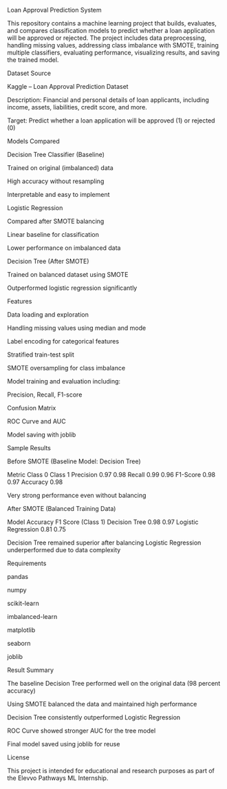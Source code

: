 Loan Approval Prediction System

This repository contains a machine learning project that builds, evaluates, and compares classification models to predict whether a loan application will be approved or rejected. The project includes data preprocessing, handling missing values, addressing class imbalance with SMOTE, training multiple classifiers, evaluating performance, visualizing results, and saving the trained model.

Dataset Source

Kaggle – Loan Approval Prediction Dataset

Description: Financial and personal details of loan applicants, including income, assets, liabilities, credit score, and more.

Target: Predict whether a loan application will be approved (1) or rejected (0)

Models Compared

Decision Tree Classifier (Baseline)

Trained on original (imbalanced) data

High accuracy without resampling

Interpretable and easy to implement

Logistic Regression

Compared after SMOTE balancing

Linear baseline for classification

Lower performance on imbalanced data

Decision Tree (After SMOTE)

Trained on balanced dataset using SMOTE

Outperformed logistic regression significantly

Features

Data loading and exploration

Handling missing values using median and mode

Label encoding for categorical features

Stratified train-test split

SMOTE oversampling for class imbalance

Model training and evaluation including:

Precision, Recall, F1-score

Confusion Matrix

ROC Curve and AUC

Model saving with joblib

Sample Results

Before SMOTE (Baseline Model: Decision Tree)

Metric	Class 0 	 Class 1
Precision	0.97	   0.98
Recall	0.99	     0.96
F1-Score	0.98	   0.97
Accuracy	0.98	

Very strong performance even without balancing

After SMOTE (Balanced Training Data)

Model	Accuracy	F1 Score (Class 1)
Decision Tree	0.98	0.97
Logistic Regression	0.81	0.75

Decision Tree remained superior after balancing
Logistic Regression underperformed due to data complexity

Requirements

pandas

numpy

scikit-learn

imbalanced-learn

matplotlib

seaborn

joblib

Result Summary

The baseline Decision Tree performed well on the original data (98 percent accuracy)

Using SMOTE balanced the data and maintained high performance

Decision Tree consistently outperformed Logistic Regression

ROC Curve showed stronger AUC for the tree model

Final model saved using joblib for reuse

License

This project is intended for educational and research purposes as part of the Elevvo Pathways ML Internship.

